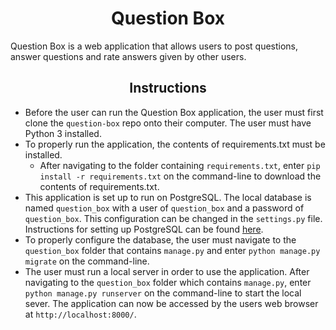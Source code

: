 # <div align="center">Question Box</div>

Question Box is a web application that allows users to post questions, answer questions and rate answers given by other users.

## <div align="center">Instructions</div>

* Before the user can run the Question Box application, the user must first clone the `question-box` repo onto their computer. The user must have Python 3 installed.
* To properly run the application, the contents of requirements.txt must be installed.
  * After navigating to the folder containing `requirements.txt`, enter `pip install -r requirements.txt` on the command-line to download the contents of requirements.txt.
* This application is set up to run on PostgreSQL. The local database is named `question_box` with a user of `question_box` and a password of `question_box`. This configuration can be changed in the `settings.py` file. Instructions for setting up PostgreSQL can be found [here](https://github.com/tiyd-python-2015-08/course-resources/blob/master/week7/PostgreSQL-and-Django.md).
* To properly configure the database, the user must navigate to the `question_box` folder that contains `manage.py` and enter `python manage.py migrate` on the command-line.
* The user must run a local server in order to use the application. After navigating to the `question_box` folder which contains `manage.py`, enter `python manage.py runserver` on the command-line to start the local sever. The application can now be accessed by the users web browser at `http://localhost:8000/`.
